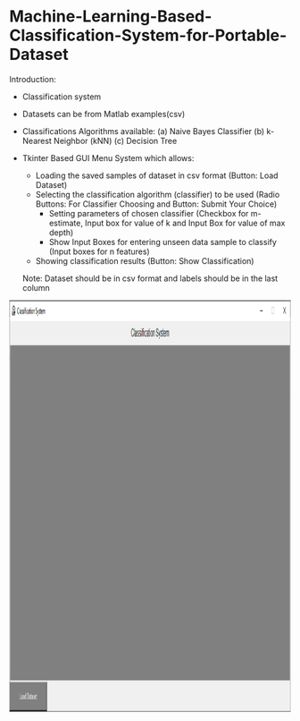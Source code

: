 # Machine-Learning-Based-Classification-System-for-Portable-Dataset

Introduction:
- Classification system
- Datasets can be from Matlab examples(csv)
- Classifications Algorithms available:
  (a) Naive Bayes Classifier (b) k-Nearest Neighbor (kNN) (c) Decision Tree
- Tkinter Based GUI Menu System which allows:
  - Loading the saved samples of dataset in csv format                    (Button: Load Dataset)
  - Selecting the classification algorithm (classifier) to be used        (Radio Buttons: For Classifier Choosing and Button: Submit Your Choice)
    - Setting parameters of chosen classifier                             (Checkbox for m-estimate, Input box for value of k and Input Box for value of max depth)
    - Show Input Boxes for entering unseen data sample to classify        (Input boxes for n features)
  - Showing classification results                                        (Button: Show Classification)
  
  Note: Dataset should be in csv format and labels should be in the last column

<a target='_blank'>
  
  <img class='header-img' width=1374px height=736px src='https://raw.githubusercontent.com/hammadch1/Machine-Learning-Based-Classification-System-for-Portable-Dataset/master/tkinter_interface_screens/github_1.png' />

</a>

